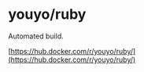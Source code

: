 # youyo/ruby

Automated build.

[https://hub.docker.com/r/youyo/ruby/](https://hub.docker.com/r/youyo/ruby/)
